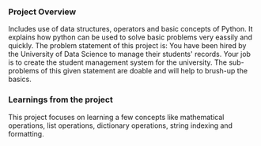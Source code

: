 ### Project Overview

 Includes use of data structures, operators and basic concepts of Python. It explains how python can be used to solve basic problems very eassily and quickly. The problem statement of this project is:
You have been hired by the University of Data Science to manage their students' records. Your job is to create the student management system for the university.
The sub-problems of this given statement are doable and will help to brush-up the basics.


### Learnings from the project

 This project focuses on learning a few concepts like mathematical operations, list operations, dictionary operations, string indexing and formatting.


